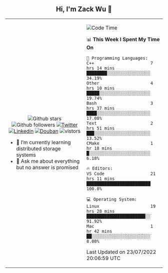 <h2 align="center"> Hi, I'm Zack Wu 👋 </h2>

<table>
    <tr>
        <td valign="center" width="50%">
            <p align="center">
              <img src="https://img.shields.io/github/stars/izackwu?style=social" alt="Github stars" />
              <img src="https://img.shields.io/github/followers/izackwu?style=social" alt="Github followers" />
              <a href="https://twitter.com/_zackwu"><img src="https://img.shields.io/badge/@__zackwu-1DA1F2?style=flat&logo=Twitter&logoColor=white" alt="Twitter"/></a>
              <a href="https://www.linkedin.com/in/izackwu/?locale=en_US"><img src="https://img.shields.io/badge/@izackwu-0073b1?style=flat&logo=LinkedIn&logoColor=white" alt="Linkedin" /></a>
              <a href="https://www.douban.com/people/keith1"><img src="https://img.shields.io/badge/@keith1-007722?style=flat&logo=Douban&logoColor=white" alt="Douban" /></a>
              <img src="https://visitor-badge.glitch.me/badge?page_id=keithnull" alt="vistors" />
            </p>
            <ul>
                <li>🌱 I’m currently learning distributed storage systems</li>
                <li>💬 Ask me about everything but no answer is promised</li>
            </ul>
        </td>
       <td valign="top" width="50%">
    
<!--START_SECTION:waka-->
![Code Time](http://img.shields.io/badge/Code%20Time-0%20secs-blue)

📊 **This Week I Spent My Time On** 

```text
💬 Programming Languages: 
C++                      7 hrs 14 mins       ████████░░░░░░░░░░░░░░░░░   34.19% 
Other                    4 hrs 10 mins       █████░░░░░░░░░░░░░░░░░░░░   19.74% 
Bash                     3 hrs 37 mins       ████░░░░░░░░░░░░░░░░░░░░░   17.08% 
Text                     2 hrs 51 mins       ███░░░░░░░░░░░░░░░░░░░░░░   13.52% 
CMake                    1 hr 18 mins        █░░░░░░░░░░░░░░░░░░░░░░░░   6.18%

🔥 Editors: 
VS Code                  21 hrs 11 mins      █████████████████████████   100.0%

💻 Operating System: 
Linux                    19 hrs 28 mins      ███████████████████████░░   91.92% 
Mac                      1 hr 42 mins        ██░░░░░░░░░░░░░░░░░░░░░░░   8.08%

```


 Last Updated on 23/07/2022 20:06:59 UTC
<!--END_SECTION:waka-->
</td></tr>
</table>


